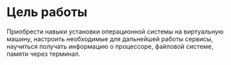 # Цель работы

Приобрести навыки установки операционной системы на виртуальную машину, настроить необходимые для дальнейшей работы сервисы, научиться получать информацию о процессоре, файловой системе, памяти через терминал.